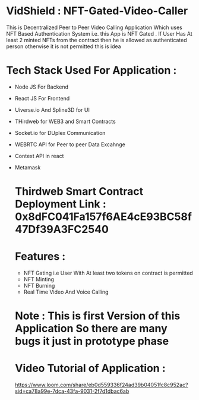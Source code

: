 # VidShield : NFT-Gated-Video-Caller
This is Decentralized Peer to Peer Video Calling Application Which uses NFT Based Authentication System i.e. this App is NFT Gated . If User Has At least 2 minted NFTs from the contract then he is allowed as authenticated person otherwise it is not permitted this is idea

# Tech Stack Used For Application :
- Node JS For Backend
- React JS For Frontend
- Uiverse.io And Spline3D for UI
- THirdweb for WEB3 and Smart Contracts
- Socket.io for DUplex Communication
- WEBRTC API for Peer to peer Data Excahnge
- Context API in react
- Metamask

  # Thirdweb Smart Contract Deployment Link : 0x8dFC041Fa157f6AE4cE93BC58f47Df39A3FC2540

  # Features :
  - NFT Gating i.e User With At least two tokens on contract is permitted
  - NFT Minting
  - NFT Burning
  - Real Time Video And Voice Calling

  # Note : This is first Version of this Application So there are many bugs it just in prototype phase

  # Video Tutorial of Application :
  https://www.loom.com/share/eb0d559336f24ad39b04051fc8c952ac?sid=ca78a99e-7dca-43fa-9031-2f7d1dbac6ab
